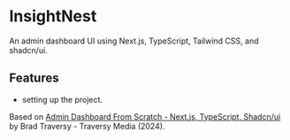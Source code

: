# InsightNest

An admin dashboard UI using Next.js, TypeScript, Tailwind CSS, and shadcn/ui.

<!-- <p align="center">
    <img src="screenshot.png">
</p> -->

## Features

- setting up the project.

Based on [Admin Dashboard From Scratch - Next.js, TypeScript, Shadcn/ui](https://www.youtube.com/watch?v=hhudoSMM0yU) by Brad Traversy - Traversy Media (2024).
